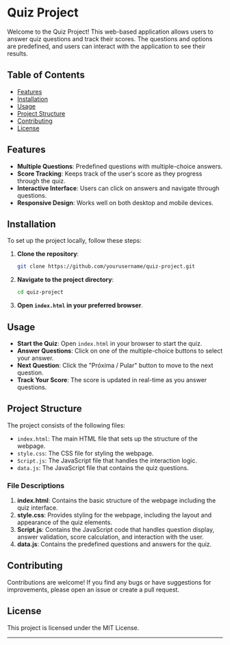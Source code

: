 # Quiz Project

Welcome to the Quiz Project! This web-based application allows users to answer quiz questions and track their scores. The questions and options are predefined, and users can interact with the application to see their results.

## Table of Contents

- [Features](#features)
- [Installation](#installation)
- [Usage](#usage)
- [Project Structure](#project-structure)
- [Contributing](#contributing)
- [License](#license)

## Features

- **Multiple Questions**: Predefined questions with multiple-choice answers.
- **Score Tracking**: Keeps track of the user's score as they progress through the quiz.
- **Interactive Interface**: Users can click on answers and navigate through questions.
- **Responsive Design**: Works well on both desktop and mobile devices.

## Installation

To set up the project locally, follow these steps:

1. **Clone the repository**:
    ```bash
    git clone https://github.com/yourusername/quiz-project.git
    ```

2. **Navigate to the project directory**:
    ```bash
    cd quiz-project
    ```

3. **Open `index.html` in your preferred browser**.

## Usage

- **Start the Quiz**: Open `index.html` in your browser to start the quiz.
- **Answer Questions**: Click on one of the multiple-choice buttons to select your answer.
- **Next Question**: Click the "Próxima / Pular" button to move to the next question.
- **Track Your Score**: The score is updated in real-time as you answer questions.

## Project Structure

The project consists of the following files:

- `index.html`: The main HTML file that sets up the structure of the webpage.
- `style.css`: The CSS file for styling the webpage.
- `Script.js`: The JavaScript file that handles the interaction logic.
- `data.js`: The JavaScript file that contains the quiz questions.

### File Descriptions

1. **index.html**: Contains the basic structure of the webpage including the quiz interface.
2. **style.css**: Provides styling for the webpage, including the layout and appearance of the quiz elements.
3. **Script.js**: Contains the JavaScript code that handles question display, answer validation, score calculation, and interaction with the user.
4. **data.js**: Contains the predefined questions and answers for the quiz.

## Contributing

Contributions are welcome! If you find any bugs or have suggestions for improvements, please open an issue or create a pull request.

## License

This project is licensed under the MIT License.

---
